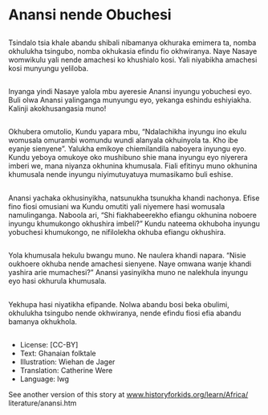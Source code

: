 # Anansi nende Obuchesi

##
Tsindalo tsia khale abandu
shibali nibamanya okhuraka
emimera ta, nomba okhulukha
tsingubo, nomba okhukasia
efindu fio okhwiranya.
Naye Nasaye womwikulu yali
nende amachesi ko khushialo
kosi.
Yali niyabikha amachesi kosi
munyungu yeliloba.

##
Inyanga yindi Nasaye yalola
mbu ayeresie Anansi inyungu
yobuchesi eyo.
Buli olwa Anansi yalinganga
munyungu eyo, yekanga
eshindu eshiyiakha.
Kalinji akokhusangasia muno!

##
Okhubera omutolio, Kundu
yapara mbu, “Ndalachikha
inyungu ino ekulu womusala
omurambi womundu wundi
alanyala okhuinyola ta. Kho ibe
eyanje sienyene”.
Yalukha emikoye chiemilandila
naboyera inyungu eyo. Kundu
yeboya omukoye oko
mushibuno shie mana inyungu
eyo niyerera imberi we, mana
niyanza okhunina khumusala.
Fiali efitinyu muno okhunina
khumusala nende inyungu
niyimutuyatuya mumasikamo
buli eshise.

##
Anansi yachaka okhusinyikha,
natsunukha tsunukha khandi
nachonya.
Efise fino fiosi omusiani wa
Kundu omutiti yali niyemere
hasi womusala namulinganga.
Naboola ari, “Shi
fiakhabeerekho efiangu
okhunina noboere inyungu
khumukongo okhushira imbeli?”
Kundu nateema okhuboha
inyungu yobuchesi
khumukongo, ne nifilolekha
okhuba efiangu okhushira.

##
Yola khumusala hekulu bwangu
muno.
Ne naulera khandi napara.
“Nisie oukhoere okhuba nende
amachesi sienyene. Naye
omwana wanje khandi yashira
arie mumachesi?”
Anansi yasinyikha muno ne
nalekhula inyungu eyo hasi
okhurula khumusala.

##
Yekhupa hasi niyatikha
efipande.
Nolwa abandu bosi beka
obulimi, okhulukha tsingubo
nende okhwiranya, nende
efindu fiosi efia abandu
bamanya okhukhola.

##
* License: [CC-BY]
* Text: Ghanaian folktale
* Illustration: Wiehan de Jager
* Translation: Catherine Were
* Language: lwg

See another version of this story at
www.historyforkids.org/learn/Africa/
literature/anansi.htm
